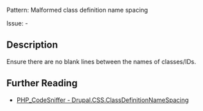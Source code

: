 Pattern: Malformed class definition name spacing

Issue: -

## Description

Ensure there are no blank lines between the names of classes/IDs.

## Further Reading

* [PHP_CodeSniffer - Drupal.CSS.ClassDefinitionNameSpacing](https://git.drupalcode.org/project/coder/-/tree/8.3.x/coder_sniffer/Drupal/Sniffs/CSS/ClassDefinitionNameSpacingSniff.php)